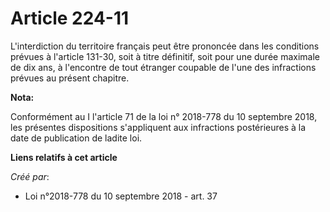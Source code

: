 # Article 224-11

L'interdiction du territoire français peut être prononcée dans les conditions prévues à l'article 131-30, soit à titre
définitif, soit pour une durée maximale de dix ans, à l'encontre de tout étranger coupable de l'une des infractions prévues
au présent chapitre.

**Nota:**

Conformément au I l'article 71 de la loi n° 2018-778 du 10 septembre 2018, les présentes dispositions s'appliquent aux
infractions postérieures à la date de publication de ladite loi.

**Liens relatifs à cet article**

_Créé par_:

  - Loi n°2018-778 du 10 septembre 2018 - art. 37
